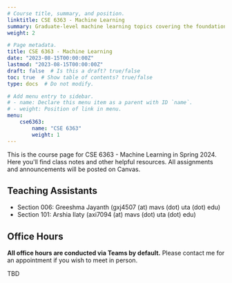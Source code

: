 ```yaml
---
# Course title, summary, and position.
linktitle: CSE 6363 - Machine Learning
summary: Graduate-level machine learning topics covering the foundations up to modern publications.
weight: 2

# Page metadata.
title: CSE 6363 - Machine Learning
date: "2023-08-15T00:00:00Z"
lastmod: "2023-08-15T00:00:00Z"
draft: false  # Is this a draft? true/false
toc: true  # Show table of contents? true/false
type: docs  # Do not modify.

# Add menu entry to sidebar.
# - name: Declare this menu item as a parent with ID `name`.
# - weight: Position of link in menu.
menu:
    cse6363:
        name: "CSE 6363"
        weight: 1
---
```


This is the course page for CSE 6363 - Machine Learning in Spring 2024. Here you'll find class notes and other helpful resources. All assignments and announcements will be posted on Canvas.

## Teaching Assistants

- Section 006: Greeshma Jayanth (gxj4507 (at) mavs (dot) uta (dot) edu)
- Section 101: Arshia Ilaty (axi7094 (at) mavs (dot) uta (dot) edu)

## Office Hours

**All office hours are conducted via Teams by default.** Please contact me for an appointment if you wish to meet in person.

TBD